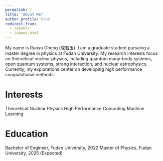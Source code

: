 ```yaml
---
permalink: /
title: "About Me"
author_profile: true
redirect_from: 
  - /about/
  - /about.html
---
```


My name is Ruoyu Cheng \(成若玉\).
I am a graduate student pursuing a master degree in physics at Fudan University. My research interests focus on theoretical nuclear physics, including quantum many-body systems, open quantum systems, strong interaction, and nuclear astrophysics. Currently, my explorations center on developing high performance computational methods. 


Interests
======
Theoretical Nuclear Physics
High Performance Computing
Machine Learning

Education
======
Bachelor of Engineer, Fudan University, 2022
Master of Physics, Fudan University, 2025 \(Expected\)

